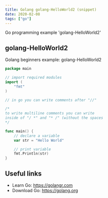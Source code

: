 ```yaml
---
title: Golang golang-HelloWorld2 (snippet)
date: 2020-02-08
tags: ["go"]
---
```

Go programming example 'golang-HelloWorld2'


## golang-HelloWorld2

Golang beginners example: golang-HelloWorld2

```go
package main

// import required modules
import (
	"fmt"
)

// in go you can write comments after "//"

/*
to write multiline comments you can write
inside of "/ *" and "* /" (without the spaces
*/

func main() {
	// declare a variable
	var str = "Hello World"

	// print variable
	fmt.Println(str)
}

```

## Useful links

- Learn Go: https://golangr.com
- Download Go: https://golang.org
